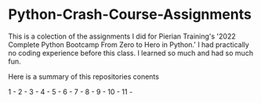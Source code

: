 # Python-Crash-Course-Assignments
This is a colection of the assignments I did for Pierian Training's '2022 Complete Python Bootcamp From Zero to Hero in Python.' I had practically no coding experience before this class. I learned so much and had so much fun.

Here is a summary of this repositories conents

1 - 
2 - 
3 - 
4 - 
5 - 
6 - 
7 - 
8 - 
9 - 
10 - 
11 - 
